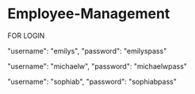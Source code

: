 # Employee-Management

FOR LOGIN

"username": "emilys",
"password": "emilyspass"


"username": "michaelw",
"password": "michaelwpass"

"username": "sophiab",
"password": "sophiabpass"
